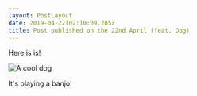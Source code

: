 ```yaml
---
layout: PostLayout
date: 2019-04-22T02:10:09.285Z
title: Post published on the 22nd April (feat. Dog)
---
```

Here is is!

![A cool dog](/upload/dog-banjo.png "What a cool dog")

It's playing a banjo!

